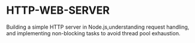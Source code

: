 # HTTP-WEB-SERVER
Building a simple HTTP server in Node.js,understanding request handling, and implementing non-blocking tasks to avoid thread pool exhaustion.
